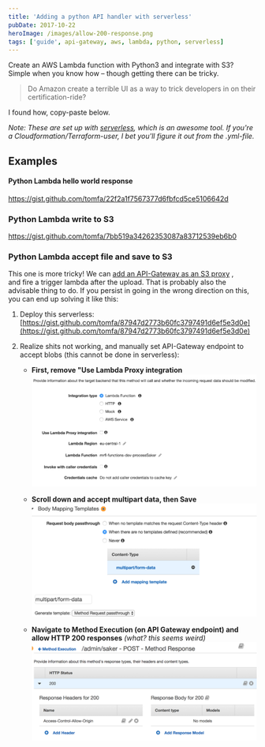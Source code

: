 ```yaml
---
title: 'Adding a python API handler with serverless'
pubDate: 2017-10-22
heroImage: /images/allow-200-response.png
tags: ['guide', api-gateway, aws, lambda, python, serverless]
---
```


Create an AWS Lambda function with Python3 and integrate with S3?
Simple when you know how – though getting there can be tricky.

> Do Amazon create a terrible UI as a way to trick developers in on their certification-ride?

I found how, copy-paste below.

_Note: These are set up with [serverless](https://serverless.com/), which is an
awesome tool. If you're a Cloudformation/Terraform-user, I bet you'll figure it
out from the .yml-file._

## Examples

#### Python Lambda hello world response

https://gist.github.com/tomfa/22f2a1f7567377d6fbfcd5ce5106642d

### Python Lambda write to S3

https://gist.github.com/tomfa/7bb519a34262353087a83712539eb6b0

### Python Lambda accept file and save to S3

This one is more tricky! We can
[add an API-Gateway as an S3 proxy](http://docs.aws.amazon.com/apigateway/latest/developerguide/integrating-api-with-aws-services-s3.html)
, and fire a trigger lambda after the upload. That is probably also the advisable
thing to do. If you persist in going in the wrong direction on this, you can
end up solving it like this:

1.  Deploy this serverless: [https://gist.github.com/tomfa/87947d2773b60fc3797491d6ef5e3d0e](https://gist.github.com/tomfa/87947d2773b60fc3797491d6ef5e3d0e)

2.  Realize shits not working, and manually set API-Gateway endpoint to accept blobs (this cannot be done in serverless):

    - **First, remove "Use Lambda Proxy integration** ![](./remove-lambda-proxy.png)

    - **Scroll down and accept multipart data, then Save** ![](./accept-multipart.png)

    - **Navigate to Method Execution (on API Gateway endpoint) and allow HTTP 200 responses** _(what? this seems weird)_ ![](./allow-200-response.png)
